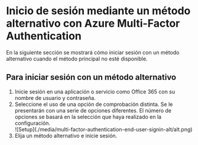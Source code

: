 <properties 
	pageTitle="Inicio de sesión mediante un método alternativo con Azure Multi-Factor Authentication" 
	description="Esta página describe cómo un usuario puede iniciar sesión con un método alternativo con Azure MFA." 
	services="multi-factor-authentication" 
	documentationCenter="" 
	authors="billmath" 
	manager="terrylan" 
	editor="bryanla"/>

<tags 
	ms.service="multi-factor-authentication" 
	ms.workload="identity" 
	ms.tgt_pltfrm="na" 
	ms.devlang="na" 
	ms.topic="article" 
	ms.date="06/02/2015" 
	ms.author="billmath"/>

# Inicio de sesión mediante un método alternativo con Azure Multi-Factor Authentication


En la siguiente sección se mostrará cómo iniciar sesión con un método alternativo cuando el método principal no esté disponible.

## Para iniciar sesión con un método alternativo

<ol>

<li>Inicie sesión en una aplicación o servicio como Office 365 con su nombre de usuario y contraseña.</li>
<li>Seleccione el uso de una opción de comprobación distinta. Se le presentarán con una serie de opciones diferentes. El número de opciones se basará en la selección que haya realizado en la configuración.</li>


<center>![Setup](./media/multi-factor-authentication-end-user-signin-alt/alt.png)</center>

<li>Elija un método alternativo e inicie sesión.</li>

<!---HONumber=August15_HO6-->